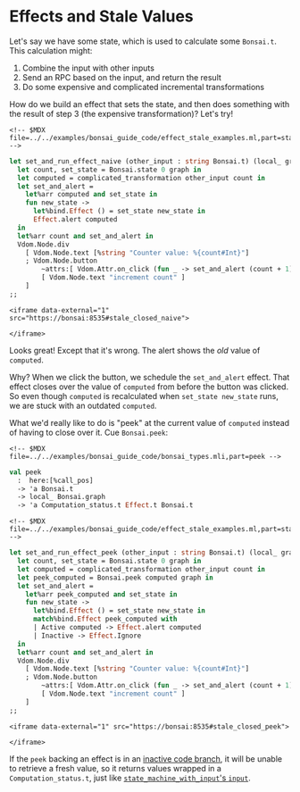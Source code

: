 # Effects and Stale Values

Let's say we have some state, which is used to calculate some
`Bonsai.t`. This calculation might:

1.  Combine the input with other inputs
2.  Send an RPC based on the input, and return the result
3.  Do some expensive and complicated incremental transformations

How do we build an effect that sets the state, and then does something
with the result of step 3 (the expensive transformation)? Let's try!

```{=html}
<!-- $MDX file=../../examples/bonsai_guide_code/effect_stale_examples.ml,part=stale_closed_naive -->
```
``` ocaml
let set_and_run_effect_naive (other_input : string Bonsai.t) (local_ graph) =
  let count, set_state = Bonsai.state 0 graph in
  let computed = complicated_transformation other_input count in
  let set_and_alert =
    let%arr computed and set_state in
    fun new_state ->
      let%bind.Effect () = set_state new_state in
      Effect.alert computed
  in
  let%arr count and set_and_alert in
  Vdom.Node.div
    [ Vdom.Node.text [%string "Counter value: %{count#Int}"]
    ; Vdom.Node.button
        ~attrs:[ Vdom.Attr.on_click (fun _ -> set_and_alert (count + 1)) ]
        [ Vdom.Node.text "increment count" ]
    ]
;;
```

```{=html}
<iframe data-external="1" src="https://bonsai:8535#stale_closed_naive">
```
```{=html}
</iframe>
```
Looks great! Except that it's wrong. The alert shows the *old* value of
`computed`.

Why? When we click the button, we schedule the `set_and_alert` effect.
That effect closes over the value of `computed` from before the button
was clicked. So even though `computed` is recalculated when
`set_state new_state` runs, we are stuck with an outdated `computed`.

What we'd really like to do is "peek" at the current value of `computed`
instead of having to close over it. Cue `Bonsai.peek`:

```{=html}
<!-- $MDX file=../../examples/bonsai_guide_code/bonsai_types.mli,part=peek -->
```
``` ocaml
val peek
  :  here:[%call_pos]
  -> 'a Bonsai.t
  -> local_ Bonsai.graph
  -> 'a Computation_status.t Effect.t Bonsai.t
```

```{=html}
<!-- $MDX file=../../examples/bonsai_guide_code/effect_stale_examples.ml,part=stale_closed_peek -->
```
``` ocaml
let set_and_run_effect_peek (other_input : string Bonsai.t) (local_ graph) =
  let count, set_state = Bonsai.state 0 graph in
  let computed = complicated_transformation other_input count in
  let peek_computed = Bonsai.peek computed graph in
  let set_and_alert =
    let%arr peek_computed and set_state in
    fun new_state ->
      let%bind.Effect () = set_state new_state in
      match%bind.Effect peek_computed with
      | Active computed -> Effect.alert computed
      | Inactive -> Effect.Ignore
  in
  let%arr count and set_and_alert in
  Vdom.Node.div
    [ Vdom.Node.text [%string "Counter value: %{count#Int}"]
    ; Vdom.Node.button
        ~attrs:[ Vdom.Attr.on_click (fun _ -> set_and_alert (count + 1)) ]
        [ Vdom.Node.text "increment count" ]
    ]
;;
```

```{=html}
<iframe data-external="1" src="https://bonsai:8535#stale_closed_peek">
```
```{=html}
</iframe>
```
If the `peek` backing an effect is in an [inactive code
branch](./lifecycles.md), it will be unable to retrieve a fresh value,
so it returns values wrapped in a `Computation_status.t`, just like
[`state_machine_with_input`'s `input`](../guide/04-state.md).
